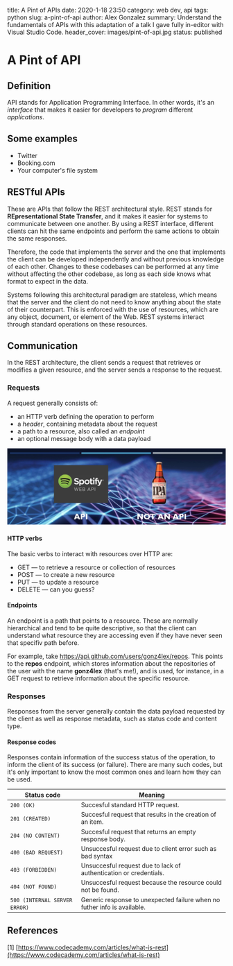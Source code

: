 title: A Pint of APIs
date: 2020-1-18 23:50
category: web dev, api
tags: python
slug: a-pint-of-api
author: Alex Gonzalez
summary: Understand the fundamentals of APIs with this adaptation of a talk I gave fully in-editor with Visual Studio Code.
header_cover: images/pint-of-api.jpg
status: published

# A Pint of API

## Definition

API stands for Application Programming Interface. In other words, it's an _interface_ that makes it easier for developers to _program_ different _applications_.

## Some examples

- Twitter
- Booking.com
- Your computer's file system

## RESTful APIs

These are APIs that follow the REST architectural style. REST stands for __REpresentational State Transfer__, and it makes it easier for systems to communicate between one another. By using a REST interface, different clients can hit the same endpoints and perform the same actions to obtain the same responses.

Therefore, the code that implements the server and the one that implements the client can be developed independently and without previous knowledge of each other. Changes to these codebases can be performed at any time without affecting the other codebase, as long as each side knows what format to expect in the data.

Systems following this architectural paradigm are stateless, which means that the server and the client do not need to know anything about the state of their counterpart. This is enforced with the use of resources, which are any object, document, or element of the Web. REST systems interact through standard operations on these resources.

## Communication

In the REST architecture, the client sends a request that retrieves or modifies a given resource, and the server sends a response to the request.

### Requests

A request generally consists of:

- an HTTP verb defining the operation to perform
- a _header_, containing metadata about the request
- a path to a resource, also called an _endpoint_
- an optional message body with a data payload

![A Pint of API](../images/pint-of-api.jpg)

#### HTTP verbs

The basic verbs to interact with resources over HTTP are:

- GET — to retrieve a resource or collection of resources
- POST — to create a new resource
- PUT — to update a resource
- DELETE — can you guess?

#### Endpoints

An endpoint is a path that points to a resource. These are normally hierarchical and tend to be quite descriptive, so that the client can understand what resource they are accessing even if they have never seen that specifiv path before.

For example, take https://api.github.com/users/gonz4lex/repos. This points to the __repos__ endpoint, which stores information about the repositories of the user with the name __gonz4lex__ (that's me!), and is used, for instance, in a GET request to retrieve information about the specific resource. 

### Responses

Responses from the server generally contain the data payload requested by the client as well as response metadata, such as status code and content type.

#### Response codes

Responses contain information of the success status of the operation, to inform the client of its success (or failure). There are many such codes, but it's only important to know the most common ones and learn how they can be used.

| Status code                   | Meaning                                                                  |
|-------------------------------|--------------------------------------------------------------------------|
| `200 (OK)`                    | Succesful standard HTTP request.                                         |
| `201 (CREATED)`               | Succesful request that results in the creation of an item.               |
| `204 (NO CONTENT)`            | Succesful request that returns an empty response body.                   |
| `400 (BAD REQUEST)`           | Unsuccesful request due to client error such as bad syntax               |
| `403 (FORBIDDEN)`             | Unsuccesful request due to lack of authentication or credentials.        |
| `404 (NOT FOUND)`             | Unsuccesful request because the resource could not be found.             |
| `500 (INTERNAL SERVER ERROR)` | Generic response to unexpected failure when no futher info is available. |

## References

[1] [https://www.codecademy.com/articles/what-is-rest](https://www.codecademy.com/articles/what-is-rest)

